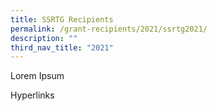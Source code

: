 ```yaml
---
title: SSRTG Recipients
permalink: /grant-recipients/2021/ssrtg2021/
description: ""
third_nav_title: "2021"
---
```






Lorem Ipsum

Hyperlinks